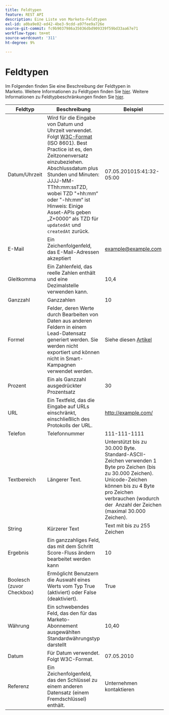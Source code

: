 ```yaml
---
title: Feldtypen
feature: REST API
description: Eine Liste von Marketo-Feldtypen
exl-id: a0ba9e02-ed42-4be3-9cdd-a97fee9a726e
source-git-commit: fc9b9037986a35036dbd909339f59bd33aa67e71
workflow-type: tm+mt
source-wordcount: '311'
ht-degree: 9%

---
```


# Feldtypen

Im Folgenden finden Sie eine Beschreibung der Feldtypen in Marketo. Weitere Informationen zu Feldtypen finden Sie [hier](https://experienceleague.adobe.com/en/docs/marketo/using/product-docs/administration/field-management/custom-field-type-glossary). Weitere Informationen zu Feldtypbeschränkungen finden Sie [hier](https://nation.marketo.com/t5/knowledgebase/marketo-field-limits-by-field-type/ta-p/251613).

| Feldtyp | Beschreibung | Beispiel |
| --- | --- | --- |
| Datum/Uhrzeit | Wird für die Eingabe von Datum und Uhrzeit verwendet. Folgt [W3C-Format](https://www.w3.org/TR/NOTE-datetime) (ISO 8601). Best Practice ist es, den Zeitzonenversatz einzubeziehen. Abschlussdatum plus Stunden und Minuten: JJJJ-MM-TThh:mm:ssTZD, wobei TZD &quot;+hh:mm“ oder &quot;-hh:mm“ ist Hinweis: Einige Asset-APIs geben „Z+0000“ als TZD für `updatedAt` und `createdAt` zurück. | 07.05.201015:41:32-05:00 |
| E-Mail | Ein Zeichenfolgenfeld, das E-Mail-Adressen akzeptiert | example@example.com |
| Gleitkomma | Ein Zahlenfeld, das reelle Zahlen enthält und eine Dezimalstelle verwenden kann. | 10,4 |
| Ganzzahl | Ganzzahlen | 10 |
| Formel | Felder, deren Werte durch Bearbeiten von Daten aus anderen Feldern in einem Lead-Datensatz generiert werden. Sie werden nicht exportiert und können nicht in Smart-Kampagnen verwendet werden. | Siehe diesen [Artikel](https://experienceleague.adobe.com/en/docs/marketo/using/product-docs/administration/field-management/create-and-use-a-concatenated-string-formula-field) |
| Prozent | Ein als Ganzzahl ausgedrückter Prozentsatz | 30 |
| URL | Ein Textfeld, das die Eingabe auf URLs einschränkt, einschließlich des Protokolls der URL. | http://example.com/ |
| Telefon | Telefonnummer | 111-111-1111 |
| Textbereich | Längerer Text. | Unterstützt bis zu 30.000 Byte. Standard-ASCII-Zeichen verwenden 1 Byte pro Zeichen (bis zu 30.000 Zeichen). Unicode-Zeichen können bis zu 4 Byte pro Zeichen verbrauchen (wodurch der  Anzahl der Zeichen (maximal 30.000 Zeichen). |
| String | Kürzerer Text | Text mit bis zu 255 Zeichen |
| Ergebnis | Ein ganzzahliges Feld, das mit dem Schritt Score-Fluss ändern bearbeitet werden kann | 10 |
| Boolesch (zuvor Checkbox) | Ermöglicht Benutzern die Auswahl eines Werts vom Typ True (aktiviert) oder False (deaktiviert). | True |
| Währung | Ein schwebendes Feld, das den für das Marketo-Abonnement ausgewählten Standardwährungstyp darstellt | 10,40 |
| Datum | Für Datum verwendet. Folgt W3C-Format. | 07.05.2010 |
| Referenz | Ein Zeichenfolgenfeld, das den Schlüssel zu einem anderen Datensatz (einem Fremdschlüssel) enthält. | Unternehmen kontaktieren |
